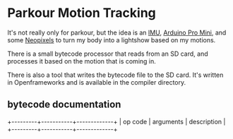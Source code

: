 Parkour Motion Tracking
=======================

It's not really only for parkour, but the idea is an [IMU](), [Arduino Pro Mini](),
and some [Neopixels]() to turn my body into a lightshow based on my motions.

There is a small bytecode processor that reads from an SD card, and processes it based on the
motion that is coming in. 

There is also a tool that writes the bytecode file to the SD card.  It's written in Openframeworks
and is available in the compiler directory.

bytecode documentation
----------------------

+---------+-----------+-------------+
| op code | arguments | description |
+---------+-----------+-------------+
